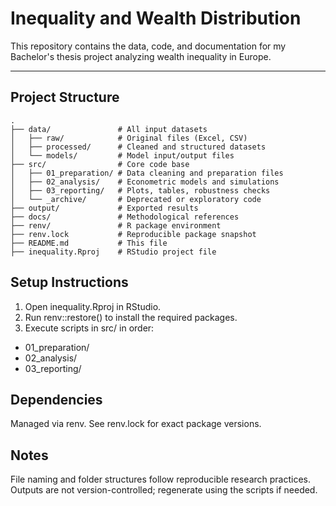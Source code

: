 # Inequality and Wealth Distribution

This repository contains the data, code, and documentation for my Bachelor's thesis project analyzing wealth inequality in Europe.

---

## Project Structure

```text
.
├── data/               # All input datasets
│   ├── raw/            # Original files (Excel, CSV)
│   ├── processed/      # Cleaned and structured datasets
│   └── models/         # Model input/output files
├── src/                # Core code base
│   ├── 01_preparation/ # Data cleaning and preparation files
│   ├── 02_analysis/    # Econometric models and simulations
│   ├── 03_reporting/   # Plots, tables, robustness checks
│   └── _archive/       # Deprecated or exploratory code
├── output/             # Exported results
├── docs/               # Methodological references
├── renv/               # R package environment
├── renv.lock           # Reproducible package snapshot
├── README.md           # This file
├── inequality.Rproj    # RStudio project file
```


## Setup Instructions

1. Open inequality.Rproj in RStudio.
2. Run renv::restore() to install the required packages.
3. Execute scripts in src/ in order:
  - 01_preparation/
  - 02_analysis/
  - 03_reporting/

## Dependencies

Managed via renv. See renv.lock for exact package versions.

## Notes

File naming and folder structures follow reproducible research practices.
Outputs are not version-controlled; regenerate using the scripts if needed.